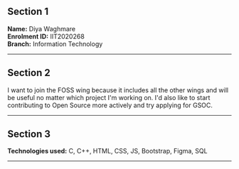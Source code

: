 ## Section 1 
**Name:** Diya Waghmare <br>
**Enrolment ID:** IIT2020268 <br>
**Branch:** Information Technology <br>
***
## Section 2
I want to join the FOSS wing because it includes all the other wings and will be useful no matter which project I'm working on. I'd also like to start contributing to Open Source more actively and try applying for GSOC.
***
## Section 3
**Technologies used:** C, C++, HTML, CSS, JS, Bootstrap, Figma, SQL
***
